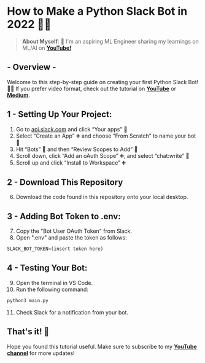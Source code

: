 # How to Make a Python Slack Bot in 2022 🤖💛 <br />

> **About Myself**: 🤖 I'm an aspiring ML Engineer sharing my learnings on ML/AI on [**YouTube!**](https://www.youtube.com/@olivercarmont) <br />

## - Overview -
Welcome to this step-by-step guide on creating your first Python Slack Bot! 🤖💙 If you prefer video format, check out the tutorial on [**YouTube**](https://www.youtube.com/watch?v=DyzNPAuGtcU&ab_channel=OliverCarmont) or [**Medium**](https://medium.com/@olivercarmont/how-to-make-a-simple-python-slack-bot-828d4a2f982c).
<br />

## 1 - Setting Up Your Project:
1. Go to [api.slack.com](https://api.slack.com) and click “Your apps” 📱
2. Select “Create an App” ➕ and choose “From Scratch” to name your bot 🔡
3. Hit “Bots” 🤖 and then “Review Scopes to Add” 🔭
4. Scroll down, click “Add an oAuth Scope” ➕, and select “chat:write” 💬
5. Scroll up and click “Install to Workspace” ➕

## 2 - Download This Repository
6. Download the code found in this repository onto your local desktop.

## 3 - Adding Bot Token to .env:
7. Copy the "Bot User OAuth Token" from Slack.
8. Open ".env" and paste the token as follows:
 ```python
 SLACK_BOT_TOKEN=(insert token here)
```

## 4 - Testing Your Bot:
9. Open the terminal in VS Code.
10. Run the following command:
 ```python
 python3 main.py
 ```
11. Check Slack for a notification from your bot.

## That's it! 🎊
Hope you found this tutorial useful. Make sure to subscribe to my [**YouTube channel**](https://www.youtube.com/@olivercarmont) for more updates!

